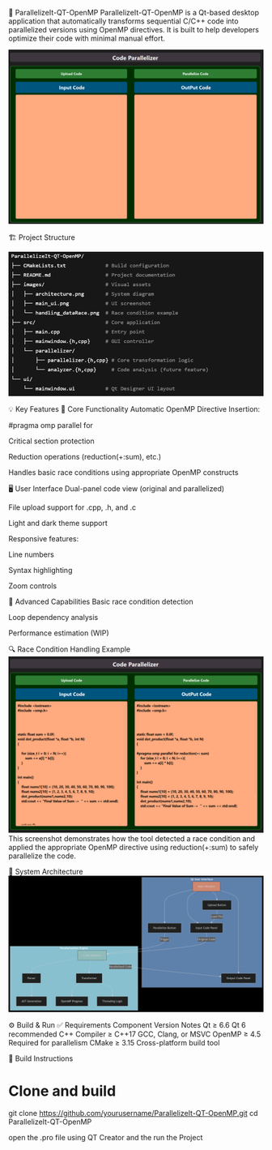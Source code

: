 🚀 ParallelizeIt-QT-OpenMP
ParallelizeIt-QT-OpenMP is a Qt-based desktop application that automatically transforms sequential C/C++ code into parallelized versions using OpenMP directives. It is built to help developers optimize their code with minimal manual effort.


![Main Interface](images/main_ui.png)


🏗️ Project Structure

![](images/Project_structure.png)



💡 Key Features
🔧 Core Functionality
Automatic OpenMP Directive Insertion:

#pragma omp parallel for

Critical section protection

Reduction operations (reduction(+:sum), etc.)

Handles basic race conditions using appropriate OpenMP constructs

🖥️ User Interface
Dual-panel code view (original and parallelized)

File upload support for .cpp, .h, and .c

Light and dark theme support

Responsive features:

Line numbers

Syntax highlighting

Zoom controls

🧠 Advanced Capabilities
Basic race condition detection

Loop dependency analysis

Performance estimation (WIP)

🔍 Race Condition Handling Example
![](images/handling_dataRace.png)
This screenshot demonstrates how the tool detected a race condition and applied the appropriate OpenMP directive using reduction(+:sum) to safely parallelize the code.


🧠 System Architecture
![](images/architecture.png)


⚙️ Build & Run
✅ Requirements
Component	Version	Notes
Qt	≥ 6.6	Qt 6 recommended
C++ Compiler	≥ C++17	GCC, Clang, or MSVC
OpenMP	≥ 4.5	Required for parallelism
CMake	≥ 3.15	Cross-platform build tool

🧪 Build Instructions

# Clone and build
git clone https://github.com/yourusername/ParallelizeIt-QT-OpenMP.git
cd ParallelizeIt-QT-OpenMP

open the .pro file using QT Creator and the run the Project
